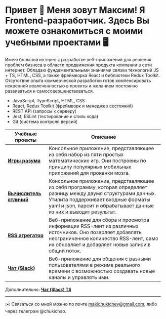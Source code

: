 Привет 👋 Меня зовут Максим! Я Frontend-разработчик. Здесь Вы можете ознакомиться с моими учебными проектами 🖥️
=============================================================================================================================

Имею большой интерес к разработке веб-приложений для решения проблем бизнеса в области продвижения продукта компании в сети интернет. Обладаю фундаментальными знаниями связки технологий JS + TS, HTML, CSS, а также фреймворка React и библиотеки Redux Toolkit. Отсутствие опыта коммерческой разработки готов компенсировать искренней вовлеченностью в проекты и желанием постоянно развиваться и самосовершенствоваться.

- JavaScript, TypeScript, HTML, CSS
- React, Redux Toolkit (фреймворк и менеджер состояний)
- REST API (запросы к серверу)
- Jest, ESLint (тестирование и стиль кода)
- Git (система контроля версий)

| Учебные проекты  | Описание |
| ------------- | ------------- |
| **[Игры разума](https://github.com/chukichao/brain-games)**  | Консольное приложение, представляющее из себя набор из пяти простых математических игр. Они построены по принципу популярных мобильных приложений для прокачки мозга.  |
| **[Вычислитель отличий](https://github.com/chukichao/gendiff)**  | Консольное приложение, представляющее из себя программу, которая определяет разницу между двумя структурами данных. Утилита поддерживает входные форматы yaml и json, парсит и обрабатывает данные из них и выводит результат.  |
| **[RSS агрегатор](https://github.com/chukichao/rss-reader)**  | Веб-приложение для сбора и просмотра информации RSS-лент из различных источников. Оно позволяет добавлять неограниченное количество RSS-лент, само их обновляет и добавляет новые записи в общий поток.  |
| **[Чат (Slack)](https://github.com/chukichao/hexlet-chat)**  | Веб-приложение для общения с разными пользователями в режиме реального времени с возможностью создавать новые каналы и управлять ими.  |

Дополнительно: **[Чат (Slack) TS](https://github.com/chukichao/hexlet-chat-ts)**

--------------------

✉️  Связаться со мной можно по почте [maxichukichev@gmail.com](mailto:maxichukichev@gmail.com), либо через телеграм @chukichao.
